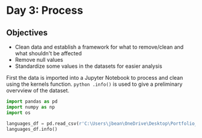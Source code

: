 # Day 3: Process
## Objectives
* Clean data and establish a framework for what to remove/clean and what shouldn't be affected
* Remove null values
* Standardize some values in the datasets for easier analysis

First the data is imported into a Jupyter Notebook to process and clean using the kernels function. ```python .info()``` is used to give a preliminary overvview of the dataset.

```python
import pandas as pd
import numpy as np
import os

languages_df = pd.read_csv(r'C:\Users\jbean\OneDrive\Desktop\Portfolio_Projects\Year_In_Code\Week_2_Languages\Week_2_Data\raw_UNdata_languages.csv')
languages_df.info()
```
